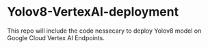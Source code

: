 # Yolov8-VertexAI-deployment


This repo will include the code nessecary to deploy Yolov8 model on Google Cloud Vertex AI Endpoints.
